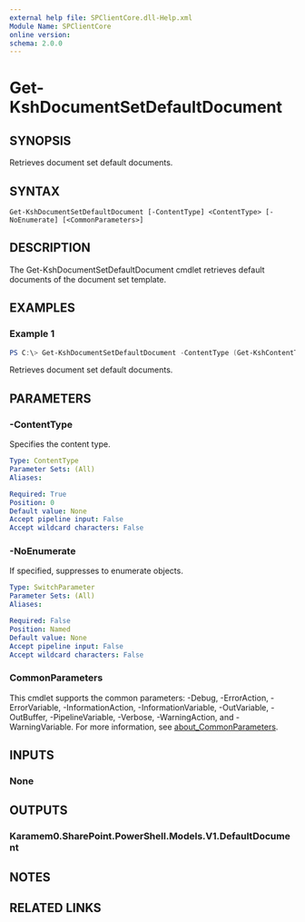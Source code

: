 ```yaml
---
external help file: SPClientCore.dll-Help.xml
Module Name: SPClientCore
online version:
schema: 2.0.0
---
```


# Get-KshDocumentSetDefaultDocument

## SYNOPSIS
Retrieves document set default documents.

## SYNTAX

```
Get-KshDocumentSetDefaultDocument [-ContentType] <ContentType> [-NoEnumerate] [<CommonParameters>]
```

## DESCRIPTION
The Get-KshDocumentSetDefaultDocument cmdlet retrieves default documents of the document set template.

## EXAMPLES

### Example 1
```powershell
PS C:\> Get-KshDocumentSetDefaultDocument -ContentType (Get-KshContentType -ContentTypeId '0x0120D5200014BC33BECFD5C340922C6D6CECC7830D')
```

Retrieves document set default documents.

## PARAMETERS

### -ContentType
Specifies the content type.

```yaml
Type: ContentType
Parameter Sets: (All)
Aliases:

Required: True
Position: 0
Default value: None
Accept pipeline input: False
Accept wildcard characters: False
```

### -NoEnumerate
If specified, suppresses to enumerate objects.

```yaml
Type: SwitchParameter
Parameter Sets: (All)
Aliases:

Required: False
Position: Named
Default value: None
Accept pipeline input: False
Accept wildcard characters: False
```

### CommonParameters
This cmdlet supports the common parameters: -Debug, -ErrorAction, -ErrorVariable, -InformationAction, -InformationVariable, -OutVariable, -OutBuffer, -PipelineVariable, -Verbose, -WarningAction, and -WarningVariable. For more information, see [about_CommonParameters](http://go.microsoft.com/fwlink/?LinkID=113216).

## INPUTS

### None

## OUTPUTS

### Karamem0.SharePoint.PowerShell.Models.V1.DefaultDocument

## NOTES

## RELATED LINKS
